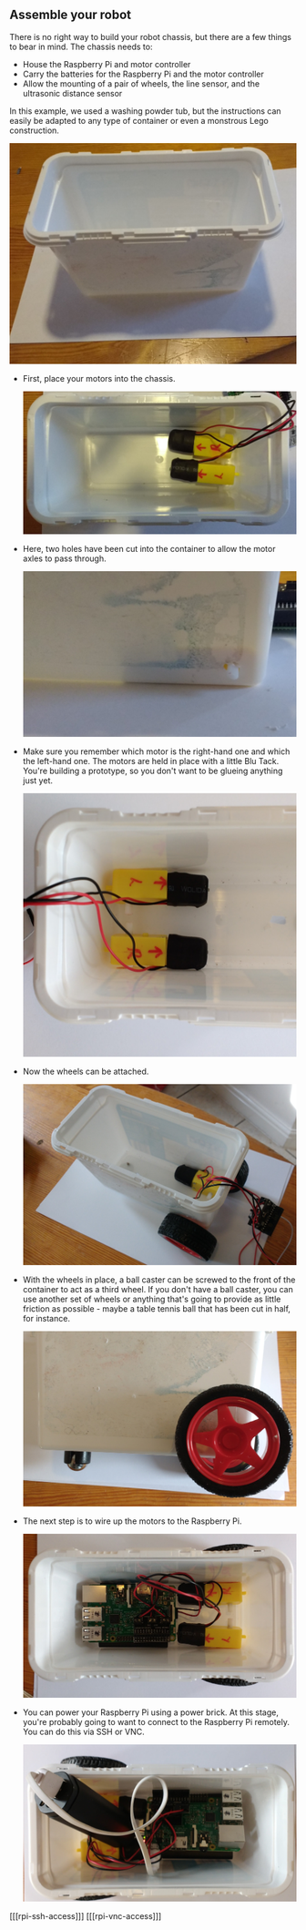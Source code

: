 ## Assemble your robot

There is no right way to build your robot chassis, but there are a few things to bear in mind. The chassis needs to:

- House the Raspberry Pi and motor controller
- Carry the batteries for the Raspberry Pi and the motor controller
- Allow the mounting of a pair of wheels, the line sensor, and the ultrasonic distance sensor

In this example, we used a washing powder tub, but the instructions can easily be adapted to any type of container or even a monstrous Lego construction.

![box](images/container.jpg)

- First, place your motors into the chassis. 

	![motors in container](images/placed-motors.jpg)
	
- Here, two holes have been cut into the container to allow the motor axles to pass through. 

	![holes](images/container-hole.jpg)

- Make sure you remember which motor is the right-hand one and which the left-hand one. The motors are held in place with a little Blu Tack. You're building a prototype, so you don't want to be glueing anything just yet.

	![secured motors](images/secured-motors.jpg)

- Now the wheels can be attached.

	![wheels attached](images/wheels-attached.jpg)

- With the wheels in place, a ball caster can be screwed to the front of the container to act as a third wheel. If you don't have a ball caster, you can use another set of wheels or anything that's going to provide as little friction as possible - maybe a table tennis ball that has been cut in half, for instance.

	![ball castor](images/ball-castor.jpg)

- The next step is to wire up the motors to the Raspberry Pi.

	![wired](images/wired-up.jpg)

- You can power your Raspberry Pi using a power brick. At this stage, you're probably going to want to connect to the Raspberry Pi remotely. You can do this via SSH or VNC.

	![powered pi](images/powered-pi.jpg)

[[[rpi-ssh-access]]]
[[[rpi-vnc-access]]]



